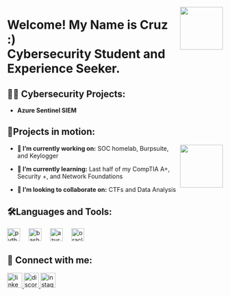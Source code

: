 <img align="right" height="100" src="https://media.tenor.com/YytI7A-IRcsAAAAi/kirby-dance-kirby.gif"/> <h1>Welcome! My Name is Cruz :) <br/> <a>Cybersecurity Student</a><a> and </a> <a> Experience Seeker.</a></h1>

<h2>👨‍💻 Cybersecurity Projects:</h2>

  - <b>Azure Sentinel SIEM</b>
  
 <h2>🎯Projects in motion:</h2> <img align="right" height="100" src="https://media.tenor.com/qdlPrHgqkrcAAAAi/sleep-deprived.gif"/>

- <b>🔭 I’m currently working on:</b>  SOC homelab, Burpsuite, and Keylogger

- <b>🌱 I’m currently learning:</b>  Last half of my CompTIA A+, Security +, and Network Foundations
    
- <b>👯 I’m looking to collaborate on:</b>  CTFs and Data Analysis

<h2>🛠️Languages and Tools:</h2>
<div align="left">
  <img src="https://cdn.jsdelivr.net/gh/devicons/devicon/icons/python/python-original.svg" height="30" alt="python logo"  />
  <img width="12" />
  <img src="https://cdn.jsdelivr.net/gh/devicons/devicon/icons/bash/bash-original.svg" height="30" alt="bash logo"  />
  <img width="12" />
  <img src="https://cdn.jsdelivr.net/gh/devicons/devicon/icons/azure/azure-original.svg" height="30" alt="azure logo"  />
  <img width="12" />
  <img src="https://cdn.jsdelivr.net/gh/devicons/devicon/icons/oracle/oracle-original.svg" height="30" alt="oracle logo"  />
</div>

<h2> 🤳 Connect with me:</h2> 
  <a href="www.linkedin.com/in/cruz-alfaroleal" target="_blank">
    <img src="https://img.shields.io/static/v1?message=LinkedIn&logo=linkedin&label=&color=0077B5&logoColor=white&labelColor=&style=for-the-badge" height="35" alt="linkedin logo"  />
  </a>
  <a href="https://discord.com/invite/gbDDVAQE" target="_blank">
    <img src="https://img.shields.io/static/v1?message=Discord&logo=discord&label=&color=7289DA&logoColor=white&labelColor=&style=for-the-badge" height="35" alt="discord logo"  />
  </a>
  <a href="https://www.instagram.com/cruizeship/" target="_blank">
    <img src="https://img.shields.io/static/v1?message=Instagram&logo=instagram&label=&color=E4405F&logoColor=white&labelColor=&style=for-the-badge" height="35" alt="instagram logo"  />
  </a>
</div>


